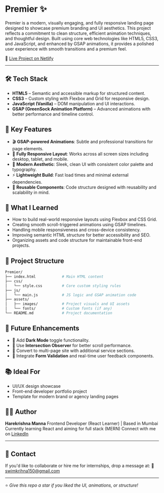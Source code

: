 # Premier ✨

Premier is a modern, visually engaging, and fully responsive landing page designed to showcase premium branding and UI aesthetics. This project reflects a commitment to clean structure, efficient animation techniques, and thoughtful design. Built using core web technologies like HTML5, CSS3, and JavaScript, and enhanced by GSAP animations, it provides a polished user experience with smooth transitions and a premium feel.

🔗 [Live Project on Netlify](https://premiersite999.netlify.app/)

---

## 🛠️ Tech Stack

* **HTML5** – Semantic and accessible markup for structured content.
* **CSS3** – Custom styling with Flexbox and Grid for responsive design.
* **JavaScript (Vanilla)** – DOM manipulation and UI interactions.
* **GSAP (GreenSock Animation Platform)** – Advanced animations with better performance and timeline control.

## 🎯 Key Features

* 🎬 **GSAP-powered Animations**: Subtle and professional transitions for page elements.
* 📱 **Fully Responsive Layout**: Works across all screen sizes including desktop, tablet, and mobile.
* 🎨 **Modern Aesthetic**: Sleek, clean UI with consistent color palette and typography.
* ⚡ **Lightweight Build**: Fast load times and minimal external dependencies.
* 🔁 **Reusable Components**: Code structure designed with reusability and scalability in mind.

## 🧠 What I Learned

* How to build real-world responsive layouts using Flexbox and CSS Grid.
* Creating smooth scroll-triggered animations using GSAP timelines.
* Handling mobile responsiveness and cross-device consistency.
* Improving semantic HTML structure for better accessibility and SEO.
* Organizing assets and code structure for maintainable front-end projects.

## 📁 Project Structure

```bash
Premier/
├── index.html            # Main HTML content
├── css/
│   └── style.css         # Core custom styling rules
├── js/
│   └── main.js           # JS logic and GSAP animation code
├── assets/
│   ├── images/           # Project visuals and UI assets
│   └── fonts/            # Custom fonts (if any)
└── README.md             # Project documentation
```


## 🚀 Future Enhancements

* 🌙 Add **Dark Mode** toggle functionality.
* 🧠 Use **Intersection Observer** for better scroll performance.
* 📄 Convert to multi-page site with additional service sections.
* 🔧 Integrate **Form Validation** and real-time user feedback components.

## 📚 Ideal For

* UI/UX design showcase
* Front-end developer portfolio project
* Template for modern brand or agency landing pages

## 👨‍💻 Author

**Harekrishna Manna**
Frontend Developer (React Learner) | Based in Mumbai
Currently learning React and aiming for full stack (MERN)
Connect with me on [LinkedIn](https://www.linkedin.com/in/harekrishna-manna-22569736b/)


---

## 💌 Contact

If you'd like to collaborate or hire me for internships, drop a message at:
📧 [swimkrihna150@gmail.com](mailto:swimkrihna150@gmail.com)

---

⭐️ *Give this repo a star if you liked the UI, animations, or structure!*

